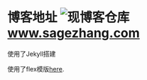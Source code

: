 博客地址
![现博客仓库](https://github.com/SageZhang/sageblog.github.io)
www.sagezhang.com
====
使用了Jekyll搭建

使用了flex模版[here](http://the-development.github.io/flex/).
